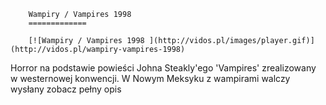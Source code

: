 
        Wampiry / Vampires 1998 
        =============
        
        [![Wampiry / Vampires 1998 ](http://vidos.pl/images/player.gif)](http://vidos.pl/wampiry-vampires-1998)
        
        
 Horror na podstawie powieści Johna Steakly'ego 'Vampires' zrealizowany w westernowej konwencji. W Nowym Meksyku z wampirami walczy wysłany zobacz pełny opis
    
